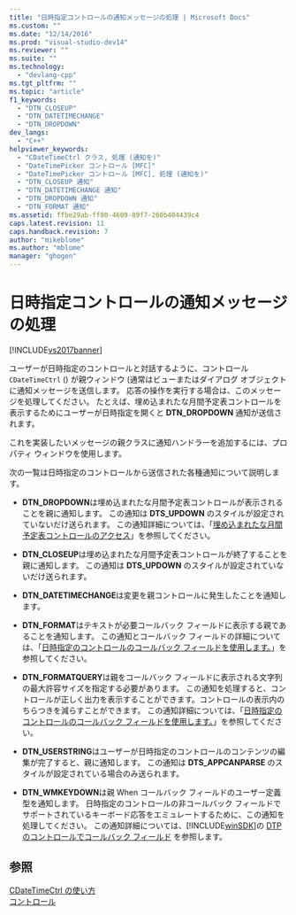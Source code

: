 ```yaml
---
title: "日時指定コントロールの通知メッセージの処理 | Microsoft Docs"
ms.custom: ""
ms.date: "12/14/2016"
ms.prod: "visual-studio-dev14"
ms.reviewer: ""
ms.suite: ""
ms.technology: 
  - "devlang-cpp"
ms.tgt_pltfrm: ""
ms.topic: "article"
f1_keywords: 
  - "DTN_CLOSEUP"
  - "DTN_DATETIMECHANGE"
  - "DTN_DROPDOWN"
dev_langs: 
  - "C++"
helpviewer_keywords: 
  - "CDateTimeCtrl クラス, 処理 (通知を)"
  - "DateTimePicker コントロール [MFC]"
  - "DateTimePicker コントロール [MFC], 処理 (通知を)"
  - "DTN_CLOSEUP 通知"
  - "DTN_DATETIMECHANGE 通知"
  - "DTN_DROPDOWN 通知"
  - "DTN_FORMAT 通知"
ms.assetid: ffbe29ab-ff80-4609-89f7-260b404439c4
caps.latest.revision: 11
caps.handback.revision: 7
author: "mikeblome"
ms.author: "mblome"
manager: "ghogen"
---
```

# 日時指定コントロールの通知メッセージの処理
[!INCLUDE[vs2017banner](../assembler/inline/includes/vs2017banner.md)]

ユーザーが日時指定のコントロールと対話するように、コントロール`CDateTimeCtrl` \(\) が親ウィンドウ \(通常はビューまたはダイアログ オブジェクトに通知メッセージを送信します。  応答の操作を実行する場合は、このメッセージを処理してください。  たとえば、埋め込まれたな月間予定表コントロールを表示するためにユーザーが日時指定を開くと **DTN\_DROPDOWN** 通知が送信されます。  
  
 これを実装したいメッセージの親クラスに通知ハンドラーを追加するには、プロパティ ウィンドウを使用します。  
  
 次の一覧は日時指定のコントロールから送信された各種通知について説明します。  
  
-   **DTN\_DROPDOWN**は埋め込まれたな月間予定表コントロールが表示されることを親に通知します。  この通知は **DTS\_UPDOWN** のスタイルが設定されていないだけ送られます。  この通知詳細については、「[埋め込まれたな月間予定表コントロールのアクセス](../mfc/accessing-the-embedded-month-calendar-control.md)」を参照してください。  
  
-   **DTN\_CLOSEUP**は埋め込まれたな月間予定表コントロールが終了することを親に通知します。  この通知は **DTS\_UPDOWN** のスタイルが設定されていないだけ送られます。  
  
-   **DTN\_DATETIMECHANGE**は変更を親コントロールに発生したことを通知します。  
  
-   **DTN\_FORMAT**はテキストが必要コールバック フィールドに表示する親であることを通知します。  この通知とコールバック フィールドの詳細については、「[日時指定のコントロールのコールバック フィールドを使用します。](../mfc/using-callback-fields-in-a-date-and-time-picker-control.md)」を参照してください。  
  
-   **DTN\_FORMATQUERY**は親をコールバック フィールドに表示される文字列の最大許容サイズを指定する必要があります。  この通知を処理すると、コントロールが正しく出力を表示することができます。コントロールの表示内のちらつきを減らすことができます。  この通知詳細については、「[日時指定のコントロールのコールバック フィールドを使用します。](../mfc/using-callback-fields-in-a-date-and-time-picker-control.md)」を参照してください。  
  
-   **DTN\_USERSTRING**はユーザーが日時指定のコントロールのコンテンツの編集が完了すると、親に通知します。  この通知は **DTS\_APPCANPARSE** のスタイルが設定されている場合のみ送られます。  
  
-   **DTN\_WMKEYDOWN**は親 When コールバック フィールドのユーザー定義型を通知します。  日時指定のコントロールの非コールバック フィールドでサポートされているキーボード応答をエミュレートするために、この通知を処理してください。  この通知詳細については、[!INCLUDE[winSDK](../atl/includes/winsdk_md.md)]の [DTP のコントロールでコールバック フィールド](http://msdn.microsoft.com/library/windows/desktop/bb761726) を参照します。  
  
## 参照  
 [CDateTimeCtrl の使い方](../mfc/using-cdatetimectrl.md)   
 [コントロール](../mfc/controls-mfc.md)